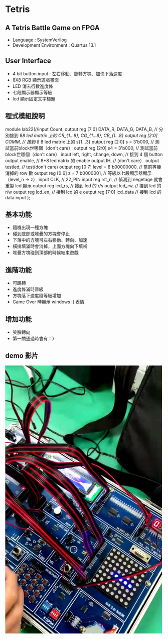 # Tetris 
## A Tetris Battle Game on FPGA
- Language : SystemVerilog
- Development Environment : Quartus 13.1

## User Interface
- 4 bit button input : 左右移動、旋轉方塊、加快下落速度
- 8X8 RGB 顯示遊戲畫面
- LED 消去行數進度條
- 七段顯示器顯示等級
- lcd 顯示固定文字標題

## 程式模組說明

module lab22(//input Count,
			output reg [7:0] DATA_R, DATA_G, DATA_B,       // 分別接到 8*8 led matrix 上的 CR_{1...8}, CG_{1...8}, CB_{1...8}
			output reg [2:0] COMM,                                              //  接到 8* 8 led matrix 上的 s{1...3} 
      output reg [2:0] s = 3'b000,                                        // 測試當前block世哪個（don't care）
			output reg [2:0] s4 = 3'b000,                                     // 測試當前block世哪個（don't care）
			input left, right, change, down,                              // 接到 4 個 button
			output enable,                                                               // 8*8 led natrix 的 enable
			output IH,                                                                          // (don't care）
			output testled,                                                               // test(don't care)
			output reg [0:7] level = 8'b00000000,                 // 當前等機消掉的 row 數
			output reg [0:6] z = 7'b0000001,                            // 等級以七段顯示器顯示（level_n -> z）
			input CLK,                                                                        // 22_PIN
			input		reg	rst_n,                                                            // 偵測到 negetage 就會 重製 lcd 顯示
			output	reg			lcd_rs,                                                   // 接到 lcd 的 r/s
			output		lcd_rw,                                                          // 接到 lcd 的 r/w
			output	reg			lcd_en,                                               // 接到 lcd 的 e
			output	reg	[7:0]	lcd_data	                                    // 接到 lcd 的 data input
			);

## 基本功能
- 隨機出現一種方塊
- 碰到底部或堆疊的方塊會停止 
- 下落中的方塊可左右移動、轉向、加速 
- 橫排填滿時會消掉，上面方塊向下填補 
- 堆疊方塊碰到頂部的時候結束遊戲

## 進階功能
- 可踢轉
- 進度條滿時晉級
- 方塊落下速度隨等級增加
- Game Over 時顯示 windows :( 表情

## 增加功能
  - 笑臉轉向
  - 第一關通過時會有：）

## demo 影片
<a href="https://drive.google.com/file/d/1v1BZ9V3-ugrf0mjXll1PbCfDZRPeoyCk/view?usp=sharing" title="Demo Video"><img src="https://raw.githubusercontent.com/efficacy38/Tetris/master/img/2021-01-15%2015-33-03%20%E7%9A%84%E8%9E%A2%E5%B9%95%E6%93%B7%E5%9C%96.jpg" alt="Demo Video" width="500"/></a>
